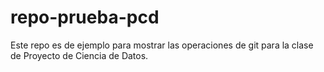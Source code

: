 # repo-prueba-pcd
Este repo es de ejemplo para mostrar las operaciones de git para la clase de Proyecto de Ciencia de Datos.
